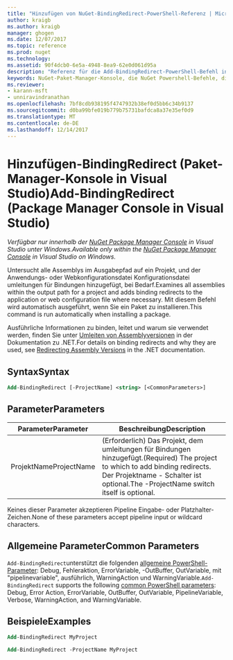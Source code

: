 ```yaml
---
title: "Hinzufügen von NuGet-BindingRedirect-PowerShell-Referenz | Microsoft Docs"
author: kraigb
ms.author: kraigb
manager: ghogen
ms.date: 12/07/2017
ms.topic: reference
ms.prod: nuget
ms.technology: 
ms.assetid: 90f4dcb0-6e5a-4948-8ea9-62e0d061d95a
description: "Referenz für die Add-BindingRedirect-PowerShell-Befehl in der NuGet-Paket-Manager-Konsole in Visual Studio."
keywords: NuGet-Paket-Manager-Konsole, die NuGet Powershell-Befehle, die NuGet Powershell-Referenz, Add-BindingRedirect
ms.reviewer:
- karann-msft
- unniravindranathan
ms.openlocfilehash: 7bf8cdb938195f4747932b38ef0d5bb6c34b9137
ms.sourcegitcommit: d0ba99bfe019b779b75731bafdca8a37e35ef0d9
ms.translationtype: MT
ms.contentlocale: de-DE
ms.lasthandoff: 12/14/2017
---
```

# <a name="add-bindingredirect-package-manager-console-in-visual-studio"></a><span data-ttu-id="0ae77-104">Hinzufügen-BindingRedirect (Paket-Manager-Konsole in Visual Studio)</span><span class="sxs-lookup"><span data-stu-id="0ae77-104">Add-BindingRedirect (Package Manager Console in Visual Studio)</span></span>

<span data-ttu-id="0ae77-105">*Verfügbar nur innerhalb der [NuGet Package Manager Console](Package-Manager-Console.md) in Visual Studio unter Windows.*</span><span class="sxs-lookup"><span data-stu-id="0ae77-105">*Available only within the [NuGet Package Manager Console](Package-Manager-Console.md) in Visual Studio on Windows.*</span></span>

<span data-ttu-id="0ae77-106">Untersucht alle Assemblys im Ausgabepfad auf ein Projekt, und der Anwendungs- oder Webkonfigurationsdatei Konfigurationsdatei umleitungen für Bindungen hinzugefügt, bei Bedarf.</span><span class="sxs-lookup"><span data-stu-id="0ae77-106">Examines all assemblies within the output path for a project and adds binding redirects to the application or web configuration file where necessary.</span></span> <span data-ttu-id="0ae77-107">Mit diesem Befehl wird automatisch ausgeführt, wenn Sie ein Paket zu installieren.</span><span class="sxs-lookup"><span data-stu-id="0ae77-107">This command is run automatically when installing a package.</span></span>

<span data-ttu-id="0ae77-108">Ausführliche Informationen zu binden, leitet und warum sie verwendet werden, finden Sie unter [Umleiten von Assemblyversionen](https://docs.microsoft.com/dotnet/framework/configure-apps/redirect-assembly-versions) in der Dokumentation zu .NET.</span><span class="sxs-lookup"><span data-stu-id="0ae77-108">For details on binding redirects and why they are used, see [Redirecting Assembly Versions](https://docs.microsoft.com/dotnet/framework/configure-apps/redirect-assembly-versions) in the .NET documentation.</span></span>

## <a name="syntax"></a><span data-ttu-id="0ae77-109">Syntax</span><span class="sxs-lookup"><span data-stu-id="0ae77-109">Syntax</span></span>

```ps
Add-BindingRedirect [-ProjectName] <string> [<CommonParameters>]
```

## <a name="parameters"></a><span data-ttu-id="0ae77-110">Parameter</span><span class="sxs-lookup"><span data-stu-id="0ae77-110">Parameters</span></span>

| <span data-ttu-id="0ae77-111">Parameter</span><span class="sxs-lookup"><span data-stu-id="0ae77-111">Parameter</span></span> | <span data-ttu-id="0ae77-112">Beschreibung</span><span class="sxs-lookup"><span data-stu-id="0ae77-112">Description</span></span> |
| --- | --- |
| <span data-ttu-id="0ae77-113">ProjektName</span><span class="sxs-lookup"><span data-stu-id="0ae77-113">ProjectName</span></span> | <span data-ttu-id="0ae77-114">(Erforderlich) Das Projekt, dem umleitungen für Bindungen hinzugefügt.</span><span class="sxs-lookup"><span data-stu-id="0ae77-114">(Required) The project to which to add binding redirects.</span></span> <span data-ttu-id="0ae77-115">Der Projektname - Schalter ist optional.</span><span class="sxs-lookup"><span data-stu-id="0ae77-115">The -ProjectName switch itself is optional.</span></span> |

<span data-ttu-id="0ae77-116">Keines dieser Parameter akzeptieren Pipeline Eingabe- oder Platzhalter-Zeichen.</span><span class="sxs-lookup"><span data-stu-id="0ae77-116">None of these parameters accept pipeline input or wildcard characters.</span></span>

## <a name="common-parameters"></a><span data-ttu-id="0ae77-117">Allgemeine Parameter</span><span class="sxs-lookup"><span data-stu-id="0ae77-117">Common Parameters</span></span>

<span data-ttu-id="0ae77-118">`Add-BindingRedirect`unterstützt die folgenden [allgemeine PowerShell-Parameter](http://go.microsoft.com/fwlink/?LinkID=113216): Debug, Fehleraktion, ErrorVariable, -OutBuffer, OutVariable, mit "pipelinevariable", ausführlich, WarningAction und WarningVariable.</span><span class="sxs-lookup"><span data-stu-id="0ae77-118">`Add-BindingRedirect` supports the following [common PowerShell parameters](http://go.microsoft.com/fwlink/?LinkID=113216): Debug, Error Action, ErrorVariable, OutBuffer, OutVariable, PipelineVariable, Verbose, WarningAction, and WarningVariable.</span></span>

## <a name="examples"></a><span data-ttu-id="0ae77-119">Beispiele</span><span class="sxs-lookup"><span data-stu-id="0ae77-119">Examples</span></span>

```ps
Add-BindingRedirect MyProject

Add-BindingRedirect -ProjectName MyProject
```